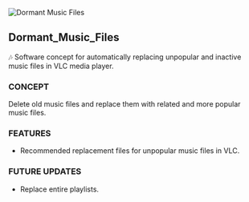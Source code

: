 ![Dormant Music Files](https://github.com/sourceduty/Dormant_Music_Files/assets/123030236/5dfb879f-6ecb-4ac0-9bd3-0b2d5ba61b5f)

## Dormant_Music_Files

🎶 Software concept for automatically replacing unpopular and inactive music files in VLC media player.

### CONCEPT

Delete old music files and replace them with related and more popular music files.

### FEATURES

- Recommended replacement files for unpopular music files in VLC.

### FUTURE UPDATES

- Replace entire playlists.

